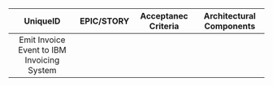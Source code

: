 |UniqueID|EPIC/STORY|Acceptanec Criteria|Architectural Components|
|:--:|:-:|:-:|:-:|
|Emit Invoice  Event to IBM Invoicing System|
